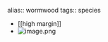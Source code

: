 alias:: wormwood
tags:: species

- [[high margin]]
- ![image.png](https://peach-geographical-bat-397.mypinata.cloud/ipfs/QmYDhYhbFaUxKL22psEh2us1x3J4ctYVKDqwZhPdg5EvkU)